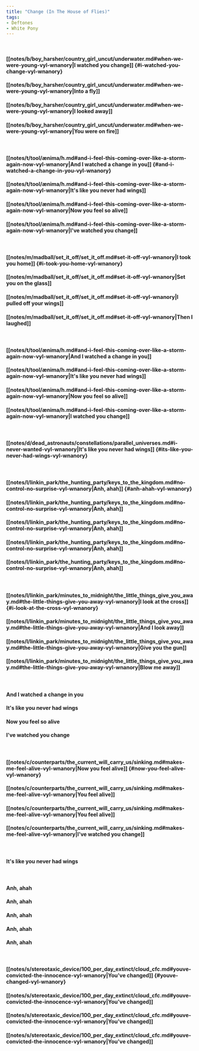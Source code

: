 ```yaml
---
title: "Change (In The House of Flies)"
tags:
- Deftones
- White Pony
---
```

&nbsp;
#### [[notes/b/boy_harsher/country_girl_uncut/underwater.md#when-we-were-young-vyl-wnanory|I watched you change]] {#i-watched-you-change-vyl-wnanory}
#### [[notes/b/boy_harsher/country_girl_uncut/underwater.md#when-we-were-young-vyl-wnanory|Into a fly]]
#### [[notes/b/boy_harsher/country_girl_uncut/underwater.md#when-we-were-young-vyl-wnanory|I looked away]]
#### [[notes/b/boy_harsher/country_girl_uncut/underwater.md#when-we-were-young-vyl-wnanory|You were on fire]]
&nbsp;
#### [[notes/t/tool/ænima/h.md#and-i-feel-this-coming-over-like-a-storm-again-now-vyl-wnanory|And I watched a change in you]] {#and-i-watched-a-change-in-you-vyl-wnanory}
#### [[notes/t/tool/ænima/h.md#and-i-feel-this-coming-over-like-a-storm-again-now-vyl-wnanory|It's like you never had wings]]
#### [[notes/t/tool/ænima/h.md#and-i-feel-this-coming-over-like-a-storm-again-now-vyl-wnanory|Now you feel so alive]]
#### [[notes/t/tool/ænima/h.md#and-i-feel-this-coming-over-like-a-storm-again-now-vyl-wnanory|I've watched you change]]
&nbsp;
#### [[notes/m/madball/set_it_off/set_it_off.md#set-it-off-vyl-wnanory|I took you home]] {#i-took-you-home-vyl-wnanory}
#### [[notes/m/madball/set_it_off/set_it_off.md#set-it-off-vyl-wnanory|Set you on the glass]]
#### [[notes/m/madball/set_it_off/set_it_off.md#set-it-off-vyl-wnanory|I pulled off your wings]]
#### [[notes/m/madball/set_it_off/set_it_off.md#set-it-off-vyl-wnanory|Then I laughed]]
&nbsp;
#### [[notes/t/tool/ænima/h.md#and-i-feel-this-coming-over-like-a-storm-again-now-vyl-wnanory|And I watched a change in you]]
#### [[notes/t/tool/ænima/h.md#and-i-feel-this-coming-over-like-a-storm-again-now-vyl-wnanory|It's like you never had wings]]
#### [[notes/t/tool/ænima/h.md#and-i-feel-this-coming-over-like-a-storm-again-now-vyl-wnanory|Now you feel so alive]]
#### [[notes/t/tool/ænima/h.md#and-i-feel-this-coming-over-like-a-storm-again-now-vyl-wnanory|I watched you change]]
&nbsp;
#### [[notes/d/dead_astronauts/constellations/parallel_universes.md#i-never-wanted-vyl-wnanory|It's like you never had wings]] {#its-like-you-never-had-wings-vyl-wnanory}
&nbsp;
#### [[notes/l/linkin_park/the_hunting_party/keys_to_the_kingdom.md#no-control-no-surprise-vyl-wnanory|Anh, ahah]] {#anh-ahah-vyl-wnanory}
#### [[notes/l/linkin_park/the_hunting_party/keys_to_the_kingdom.md#no-control-no-surprise-vyl-wnanory|Anh, ahah]]
#### [[notes/l/linkin_park/the_hunting_party/keys_to_the_kingdom.md#no-control-no-surprise-vyl-wnanory|Anh, ahah]]
#### [[notes/l/linkin_park/the_hunting_party/keys_to_the_kingdom.md#no-control-no-surprise-vyl-wnanory|Anh, ahah]]
#### [[notes/l/linkin_park/the_hunting_party/keys_to_the_kingdom.md#no-control-no-surprise-vyl-wnanory|Anh, ahah]]
&nbsp;
#### [[notes/l/linkin_park/minutes_to_midnight/the_little_things_give_you_away.md#the-little-things-give-you-away-vyl-wnanory|I look at the cross]] {#i-look-at-the-cross-vyl-wnanory}
#### [[notes/l/linkin_park/minutes_to_midnight/the_little_things_give_you_away.md#the-little-things-give-you-away-vyl-wnanory|And I look away]]
#### [[notes/l/linkin_park/minutes_to_midnight/the_little_things_give_you_away.md#the-little-things-give-you-away-vyl-wnanory|Give you the gun]]
#### [[notes/l/linkin_park/minutes_to_midnight/the_little_things_give_you_away.md#the-little-things-give-you-away-vyl-wnanory|Blow me away]]
&nbsp;
#### And I watched a change in you
#### It's like you never had wings
#### Now you feel so alive
#### I've watched you change
&nbsp;
#### [[notes/c/counterparts/the_current_will_carry_us/sinking.md#makes-me-feel-alive-vyl-wnanory|Now you feel alive]] {#now-you-feel-alive-vyl-wnanory}
#### [[notes/c/counterparts/the_current_will_carry_us/sinking.md#makes-me-feel-alive-vyl-wnanory|You feel alive]]
#### [[notes/c/counterparts/the_current_will_carry_us/sinking.md#makes-me-feel-alive-vyl-wnanory|You feel alive]]
#### [[notes/c/counterparts/the_current_will_carry_us/sinking.md#makes-me-feel-alive-vyl-wnanory|I've watched you change]]
&nbsp;
#### It's like you never had wings
&nbsp;
#### Anh, ahah
#### Anh, ahah
#### Anh, ahah
#### Anh, ahah
#### Anh, ahah
&nbsp;
#### [[notes/s/stereotaxic_device/100_per_day_extinct/cloud_cfc.md#youve-convicted-the-innocence-vyl-wnanory|You've changed]] {#youve-changed-vyl-wnanory}
#### [[notes/s/stereotaxic_device/100_per_day_extinct/cloud_cfc.md#youve-convicted-the-innocence-vyl-wnanory|You've changed]]
#### [[notes/s/stereotaxic_device/100_per_day_extinct/cloud_cfc.md#youve-convicted-the-innocence-vyl-wnanory|You've changed]]
#### [[notes/s/stereotaxic_device/100_per_day_extinct/cloud_cfc.md#youve-convicted-the-innocence-vyl-wnanory|You've changed]]

